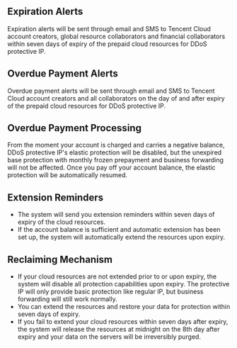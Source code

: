 ## Expiration Alerts
Expiration alerts will be sent through email and SMS to Tencent Cloud account creators, global resource collaborators and financial collaborators within seven days of expiry of the prepaid cloud resources for DDoS protective IP.

## **Overdue Payment Alerts**
Overdue payment alerts will be sent through email and SMS to Tencent Cloud account creators and all collaborators on the day of and after expiry of the prepaid cloud resources for DDoS protective IP.

## **Overdue Payment Processing**
From the moment your account is charged and carries a negative balance, DDoS protective IP's elastic protection will be disabled, but the unexpired base protection with monthly frozen prepayment and business forwarding will not be affected. Once you pay off your account balance, the elastic protection will be automatically resumed.

## Extension Reminders

- The system will send you extension reminders within seven days of expiry of the cloud resources.
- If the account balance is sufficient and automatic extension has been set up, the system will automatically extend the resources upon expiry.

## Reclaiming Mechanism
- If your cloud resources are not extended prior to or upon expiry, the system will disable all protection capabilities upon expiry. The protective IP will only provide basic protection like regular IP, but business forwarding will still work normally.
- You can extend the resources and restore your data for protection within seven days of expiry.
- If you fail to extend your cloud resources within seven days after expiry, the system will release the resources at midnight on the 8th day after expiry and your data on the servers will be irreversibly purged.


